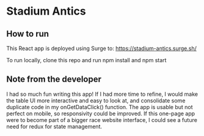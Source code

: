 # Stadium Antics

## How to run
This React app is deployed using Surge to: https://stadium-antics.surge.sh/

To run locally, clone this repo and run npm install and npm start

## Note from the developer
I had so much fun writing this app! If I had more time to refine, I would make the table UI more interactive and easy to look at, and consolidate some duplicate code in my onGetDataClick() function. The app is usable but not perfect on mobile, so responsivity could be improved. If this one-page app were to become part of a bigger race website interface, I could see a future need for redux for state management. 

